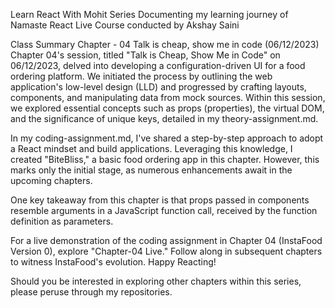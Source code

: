 Learn React With Mohit Series
Documenting my learning journey of Namaste React Live Course conducted by Akshay Saini

Class Summary Chapter - 04 Talk is cheap, show me in code (06/12/2023)
Chapter 04's session, titled "Talk is Cheap, Show Me in Code" on 06/12/2023, delved into developing a configuration-driven UI for a food ordering platform. We initiated the process by outlining the web application's low-level design (LLD) and progressed by crafting layouts, components, and manipulating data from mock sources. Within this session, we explored essential concepts such as props (properties), the virtual DOM, and the significance of unique keys, detailed in my theory-assignment.md.

In my coding-assignment.md, I've shared a step-by-step approach to adopt a React mindset and build applications. Leveraging this knowledge, I created "BiteBliss," a basic food ordering app in this chapter. However, this marks only the initial stage, as numerous enhancements await in the upcoming chapters.

One key takeaway from this chapter is that props passed in components resemble arguments in a JavaScript function call, received by the function definition as parameters.

For a live demonstration of the coding assignment in Chapter 04 (InstaFood Version 0), explore "Chapter-04 Live." Follow along in subsequent chapters to witness InstaFood's evolution. Happy Reacting!

Should you be interested in exploring other chapters within this series, please peruse through my repositories.